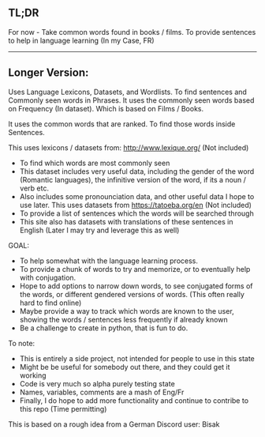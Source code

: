 ## TL;DR

For now - Take common words found in books / films. To provide sentences to help in language learning (In my Case, FR)

-------
## Longer Version:
Uses Language Lexicons, Datasets, and Wordlists. To find sentences and Commonly seen words in Phrases.
It uses the commonly seen words based on Frequency (In dataset). Which is based on Films / Books.

It uses the common words that are ranked. To find those words inside Sentences.

This uses lexicons / datasets from: http://www.lexique.org/ (Not included)
- To find which words are most commonly seen
- This dataset includes very useful data, including the gender of the word (Romantic languages), the infinitive version of the word, if its a noun / verb etc.
- Also includes some pronounciation data, and other useful data I hope to use later.
This uses datasets from https://tatoeba.org/en (Not included)
- To provide a list of sentences which the words will be searched through
- This site also has datasets with translations of these sentences in English (Later I may try and leverage this as well)

GOAL:
- To help somewhat with the language learning process.
- To provide a chunk of words to try and memorize, or to eventually help with conjugation.
- Hope to add options to narrow down words, to see conjugated forms of the words, or different gendered versions of words. (This often really hard to find online)
- Maybe provide a way to track which words are known to the user, showing the words / sentences less frequently if already known
- Be a challenge to create in python, that is fun to do.


To note:
- This is entirely a side project, not intended for people to use in this state
- Might be be useful for somebody out there, and they could get it working
- Code is very much so alpha purely testing state
- Names, variables, comments are a mash of Eng/Fr
- Finally, I do hope to add more functionality and continue to contribe to this repo (Time permitting)


This is based on a rough idea from a German Discord user: Bisak

